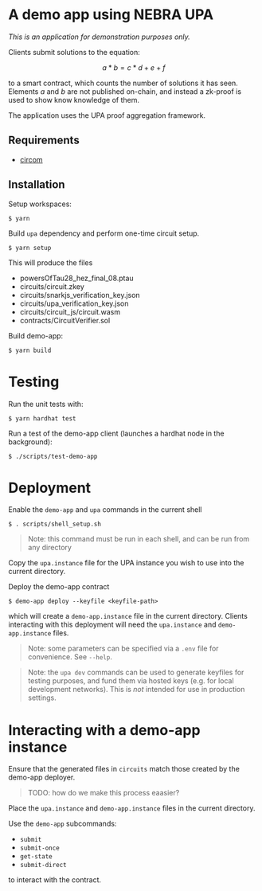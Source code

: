 # A demo app using NEBRA UPA

*This is an application for demonstration purposes only.*

Clients submit solutions to the equation:

  $$a * b = c * d + e + f$$

to a smart contract, which counts the number of solutions it has seen.
Elements $a$ and $b$ are not published on-chain, and instead a zk-proof is
used to show know knowledge of them.

The application uses the UPA proof aggregation framework.

## Requirements

- [circom](https://docs.circom.io/getting-started/installation/)

## Installation

Setup workspaces:
```console
$ yarn
```

Build `upa` dependency and perform one-time circuit setup.
```console
$ yarn setup
```
This will produce the files
- powersOfTau28_hez_final_08.ptau
- circuits/circuit.zkey
- circuits/snarkjs_verification_key.json
- circuits/upa_verification_key.json
- circuits/circuit_js/circuit.wasm
- contracts/CircuitVerifier.sol

Build demo-app:
```console
$ yarn build
```

# Testing

Run the unit tests with:
```console
$ yarn hardhat test
```

Run a test of the demo-app client (launches a hardhat node in the
background):
```console
$ ./scripts/test-demo-app
```

# Deployment

Enable the `demo-app` and `upa` commands in the current shell

```console
$ . scripts/shell_setup.sh
```

> Note: this command must be run in each shell, and can be run from any directory

Copy the `upa.instance` file for the UPA instance you wish to use into the
current directory.

Deploy the demo-app contract

```console
$ demo-app deploy --keyfile <keyfile-path>
```

which will create a `demo-app.instance` file in the current directory.
Clients interacting with this deployment will need the `upa.instance` and
`demo-app.instance` files.

> Note: some parameters can be specified via a `.env` file for convenience.  See `--help`.

> Note: the `upa dev` commands can be used to generate keyfiles for testing
> purposes, and fund them via hosted keys (e.g. for local development
> networks).
> This is *not* intended for use in production settings.

# Interacting with a demo-app instance

Ensure that the generated files in `circuits` match those created by the demo-app deployer.
> TODO: how do we make this process eaasier?

Place the `upa.instance` and `demo-app.instance` files in the current
directory.

Use the `demo-app` subcommands:
- `submit`
- `submit-once`
- `get-state`
- `submit-direct`

to interact with the contract.
